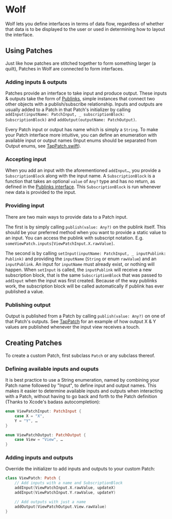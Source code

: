 Wolf
====

Wolf lets you define interfaces in terms of data flow, regardless of whether that data is to be displayed to the user or used in determining how to layout the interface.

## Using Patches

Just like how patches are stitched together to form something larger (a quilt), Patches in Wolf are connected to form interfaces.

### Adding inputs & outputs

Patches provide an interface to take input and produce output. These inputs & outputs take the form of [Publinks](http://github.com/gilesvangruisen/publinks), simple instances that connect two other objects with a publish/subscribe relationship. Inputs and outputs are usually added to a Patch in that Patch's initializer by calling `addInput(inputName: PatchInput, _ subscriptionBlock: SubscriptionBlock)` and `addOutput(outputName: PatchOutput)`.

Every Patch input or output has name which is simply a `String`. To make your Patch interface more intuitive, you can define an enumeration with available input or output names (Input enums should be separated from Output enums, see [TapPatch.swift](https://github.com/gilesvangruisen/Wolf/blob/master/Wolf/TapPatch.swift#L11-L18)).

### Accepting input

When you add an input with the aforementioned `addInput…`, you provide a `SubscriptionBlock` along with the input name. A `SubscriptionBlock` is a function that takes an optional `value` of `Any?` type and has no return, as defined in the [Publinks interface](https://github.com/gilesvangruisen/publinks/blob/master/src/Publink.swift#L8-L9). This `SubscriptionBlock` is run whenever new data is provided to the input. 

### Providing input

There are two main ways to provide data to a Patch input.

The first is by simply calling `publish(value: Any?)` on the publink itself. This should be your preferred method when you want to provide a static value to an input. You can access the publink with subscript notation. E.g. `someViewPatch.inputs[ViewPatchInput.X.rawValue]`.

The second is by calling `setInput(inputName: PatchInput, _ inputPublink: Publink)` and providing the `inputName` (`String` or enum `rawValue`) and an `inputPublink`. An input for `inputName` must already exist, or nothing will happen. When `setInput` is called, the `inputPublink` will receive a new subscription block, that is the same `SubscriptionBlock` that was passed to `addInput` when the input was first created. Because of the way publinks work, the subscription block will be called automatically if publink has ever published a value.

### Publishing output

Output is published from a Patch by calling `publish(value: Any?)` on one of that Patch's outputs. See [TapPatch](https://github.com/gilesvangruisen/Wolf/blob/master/Wolf/TouchPatch.swift#L44-L47) for an example of how output X & Y values are published whenever the input view receives a touch.

## Creating Patches

To create a custom Patch, first subclass `Patch` or any subclass thereof.

### Defining available inputs and ouputs

It is best practice to use a String enumeration, named by combining your Patch name followed by "Input", to define input and output names. This makes it easier to determine available inputs and outputs when interacting with a Patch, without having to go back and forth to the Patch definition (Thanks to Xcode's badass autocompletion):

``` Swift
enum ViewPatchInput: PatchInput {
    case X = "X",
    Y = "Y", …
}

enum ViewPatchOutput: PatchOutput {
    case View = "View", …
}
```

### Adding inputs and outputs

Override the initializer to add inputs and outputs to your custom Patch:

``` Swift
class ViewPatch: Patch {
    // Add inputs with a name and SubscriptionBlock
    addInput(ViewPatchInput.X.rawValue, updateX)
    addInput(ViewPatchInput.Y.rawValue, updateY)

    // Add outputs with just a name
    addOutput(ViewPatchOutput.View.rawValue)
}

```
